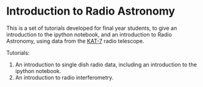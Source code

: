 Introduction to Radio Astronomy
===============================

This is a set of tutorials developed for final year students, to give
an introduction to the ipython notebook, and an introduction to Radio
Astronomy, using data from the [KAT-7](https://sites.google.com/a/ska.ac.za/public/kat-7) radio telescope.

Tutorials:

1. An introduction to single dish radio data, including an introduction to the ipython notebook.
2. An introduction to radio interferometry.
